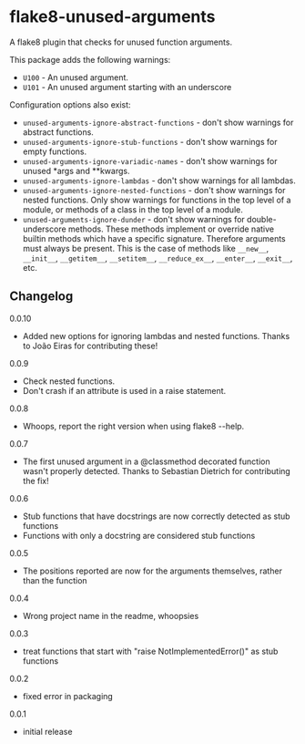 # flake8-unused-arguments

A flake8 plugin that checks for unused function arguments.

This package adds the following warnings:

 - `U100` - An unused argument.
 - `U101` - An unused argument starting with an underscore

Configuration options also exist:
 - `unused-arguments-ignore-abstract-functions` - don't show warnings for abstract functions.
 - `unused-arguments-ignore-stub-functions` - don't show warnings for empty functions.
 - `unused-arguments-ignore-variadic-names` - don't show warnings for unused *args and **kwargs.
 - `unused-arguments-ignore-lambdas` - don't show warnings for all lambdas.
 - `unused-arguments-ignore-nested-functions` - don't show warnings for nested
   functions. Only show warnings for functions in the top level of a module, or methods
   of a class in the top level of a module.
 - `unused-arguments-ignore-dunder` - don't show warnings for double-underscore methods.
   These methods implement or override native builtin methods which have a specific
   signature. Therefore arguments must always be present. This is the case of methods
   like `__new__`, `__init__`, `__getitem__`, `__setitem__`, `__reduce_ex__`,
   `__enter__`, `__exit__`, etc.

## Changelog

0.0.10
 - Added new options for ignoring lambdas and nested functions. Thanks to João Eiras for contributing these!

0.0.9
 - Check nested functions.
 - Don't crash if an attribute is used in a raise statement.

0.0.8
 - Whoops, report the right version when using flake8 --help.

0.0.7
 - The first unused argument in a @classmethod decorated function wasn't properly detected. Thanks to Sebastian Dietrich for contributing the fix!

0.0.6
 - Stub functions that have docstrings are now correctly detected as stub functions
 - Functions with only a docstring are considered stub functions

0.0.5
 - The positions reported are now for the arguments themselves, rather than the function

0.0.4
 - Wrong project name in the readme, whoopsies

0.0.3
 - treat functions that start with "raise NotImplementedError()" as stub functions

0.0.2
 - fixed error in packaging

0.0.1
 - initial release
